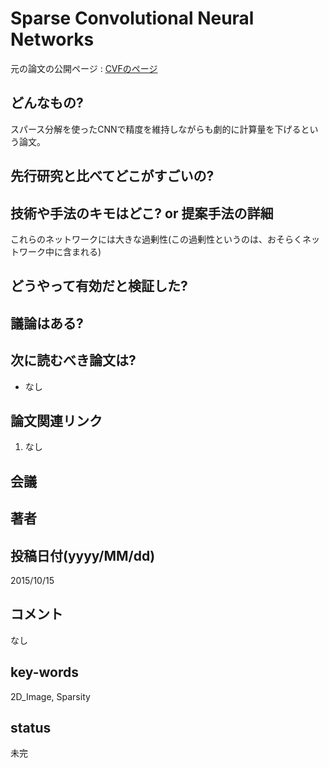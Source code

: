 # Sparse Convolutional Neural Networks

元の論文の公開ページ : [CVFのページ](https://www.cv-foundation.org/openaccess/content_cvpr_2015/papers/Liu_Sparse_Convolutional_Neural_2015_CVPR_paper.pdf)

## どんなもの?
スパース分解を使ったCNNで精度を維持しながらも劇的に計算量を下げるという論文。

## 先行研究と比べてどこがすごいの?


## 技術や手法のキモはどこ? or 提案手法の詳細
これらのネットワークには大きな過剰性(この過剰性というのは、おそらくネットワーク中に含まれる)

## どうやって有効だと検証した?

## 議論はある?

## 次に読むべき論文は?
- なし

## 論文関連リンク
1. なし

## 会議

## 著者

## 投稿日付(yyyy/MM/dd)
2015/10/15

## コメント
なし

## key-words
2D_Image, Sparsity

## status
未完